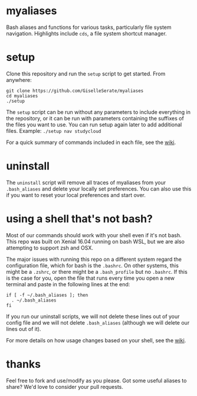 # myaliases
Bash aliases and functions for various tasks, particularly file system navigation. Highlights include `cds`, a file system shortcut manager.

# setup
Clone this repository and run the `setup` script to get started. From anywhere:

```
git clone https://github.com/GiselleSerate/myaliases
cd myaliases
./setup
```

The `setup` script can be run without any parameters to include everything in the repository, or it can be run with parameters containing the suffixes of the files you want to use. You can run setup again later to add additional files. 
Example: `./setup nav studycloud`

For a quick summary of commands included in each file, see the [wiki](https://github.com/GiselleSerate/myaliases/wiki).

# uninstall
The `uninstall` script will remove all traces of myaliases from your `.bash_aliases` and delete your locally set preferences. You can also use this if you want to reset your local preferences and start over. 

# using a shell that's not bash?
Most of our commands should work with your shell even if it's not bash. This repo was built on Xenial 16.04 running on bash WSL, but we are also attempting to support zsh and OSX. 

The major issues with running this repo on a different system regard the configuration file, which for bash is the `.bashrc`. On other systems, this might be a `.zshrc`, or there might be a `.bash_profile` but no `.bashrc`. If this is the case for you, open the file that runs every time you open a new terminal and paste in the following lines at the end: 
```
if [ -f ~/.bash_aliases ]; then
  . ~/.bash_aliases
fi
```
If you run our uninstall scripts, we will not delete these lines out of your config file and we will not delete `.bash_aliases` (although we will delete our lines out of it). 

For more details on how usage changes based on your shell, see the [wiki](https://github.com/GiselleSerate/myaliases/wiki/Supported-Systems).

# thanks
Feel free to fork and use/modify as you please. Got some useful aliases to share? We'd love to consider your pull requests. 
